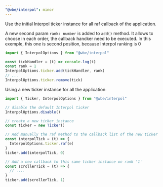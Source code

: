 ```yaml
---
"@wbe/interpol": minor
---
```


Use the initial Interpol ticker instance for all raf callback of the application.

A new second param `rank: number` is added to `add()` method. It allows to choose in each order, the callback handker need to be executed. In this exemple, this one is second position, because Interpol ranking is 0

```ts
import { InterpolOptions } from "@wbe/interpol"

const tickHandler = (t) => console.log(t)
const rank = 1
InterpolOptions.ticker.add(tickHandler, rank)
// ...
InterpolOptions.ticker.remove(tick)
```

Using a new ticker instance for all the application:

```ts
import { Ticker, InterpolOptions } from "@wbe/interpol"

// disable the default Interpol ticker
InterpolOptions.disable()

// create a new ticker instance
const ticker = new Ticker()

// Add manually the raf method to the callback list of the new ticker
const interpolTick = (t) => {
  InterpolOptions.ticker.raf(e)
}
ticker.add(interpolTick, 0)

// Add a new callback to this same ticker instance on rank '1'
const scrollerTick = (t) => {
  // ....
}
ticker.add(scrollerTick, 1)
```
